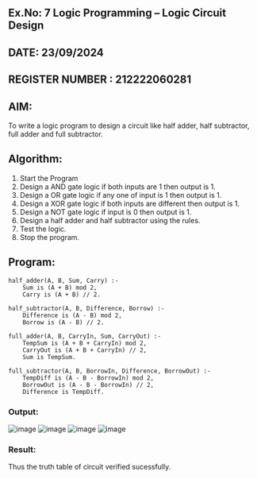 ## Ex.No: 7  Logic Programming –  Logic Circuit Design
## DATE: 23/09/2024                                                                           
## REGISTER NUMBER : 212222060281
## AIM: 
To write a logic program to design a circuit like half adder, half subtractor, full adder and full subtractor.
##  Algorithm:
1. Start the Program
2. Design a AND gate logic if both inputs are 1 then output is 1.
3. Design a OR gate logic if any one of input is 1 then output is 1.
4. Design a XOR gate logic if both inputs are different then output is 1.
5. Design a NOT gate logic if input is 0 then output is 1.
6. Design a half adder and half subtractor using the rules.
7. Test the logic.
8. Stop the program.

## Program:
```
half_adder(A, B, Sum, Carry) :-
    Sum is (A + B) mod 2,
    Carry is (A + B) // 2.

half_subtractor(A, B, Difference, Borrow) :-
    Difference is (A - B) mod 2,
    Borrow is (A - B) // 2.

full_adder(A, B, CarryIn, Sum, CarryOut) :-
    TempSum is (A + B + CarryIn) mod 2,
    CarryOut is (A + B + CarryIn) // 2,
    Sum is TempSum.

full_subtractor(A, B, BorrowIn, Difference, BorrowOut) :-
    TempDiff is (A - B - BorrowIn) mod 2,
    BorrowOut is (A - B - BorrowIn) // 2,
    Difference is TempDiff.

```
### Output:

![image](https://github.com/user-attachments/assets/889e60d1-e9e4-4124-a9de-1654b10d80b2)
![image](https://github.com/user-attachments/assets/74c9a192-6e2d-4d1c-aea5-28e82348c8f4)
![image](https://github.com/user-attachments/assets/143ec4d8-6ce0-4a97-aaae-623cfed5b958)
![image](https://github.com/user-attachments/assets/5cf058c8-da23-40c5-8e5a-d7f377c50a6c)



### Result:
Thus the truth table of circuit verified sucessfully.
